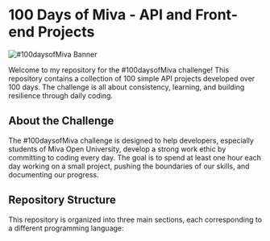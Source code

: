 # 100 Days of Miva - API and Front-end Projects

![#100daysofMiva Banner](public/banner.jpg)

Welcome to my repository for the #100daysofMiva challenge! This repository contains a collection of 100 simple API projects developed over 100 days. The challenge is all about consistency, learning, and building resilience through daily coding.

## About the Challenge

The #100daysofMiva challenge is designed to help developers, especially students of Miva Open University, develop a strong work ethic by committing to coding every day. The goal is to spend at least one hour each day working on a small project, pushing the boundaries of our skills, and documenting our progress.

## Repository Structure

This repository is organized into three main sections, each corresponding to a different programming language:
